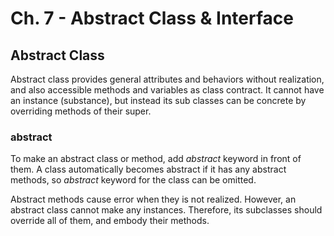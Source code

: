 # Ch. 7 - Abstract Class & Interface
## Abstract Class
Abstract class provides general attributes and behaviors without realization,
and also accessible methods and variables as class contract. It cannot have an instance (substance),
but instead its sub classes can be concrete by overriding methods of their super.
### abstract
To make an abstract class or method, add *abstract* keyword in front of them.
A class automatically becomes abstract if it has any abstract methods, so *abstract* keyword for the class can be omitted.

Abstract methods cause error when they is not realized. However, an abstract class cannot make any instances.
Therefore, its subclasses should override all of them, and embody their methods.
